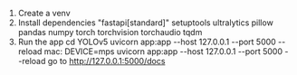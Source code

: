 1. Create a venv 
2. Install dependencies
    "fastapi[standard]"
    setuptools
    ultralytics
    pillow
    pandas
    numpy
    torch
    torchvision
    torchaudio
    tqdm
3. Run the app
    cd YOLOv5
    uvicorn app:app --host 127.0.0.1 --port 5000 --reload
    mac: DEVICE=mps uvicorn app:app --host 127.0.0.1 --port 5000 --reload
    go to http://127.0.0.1:5000/docs
    
